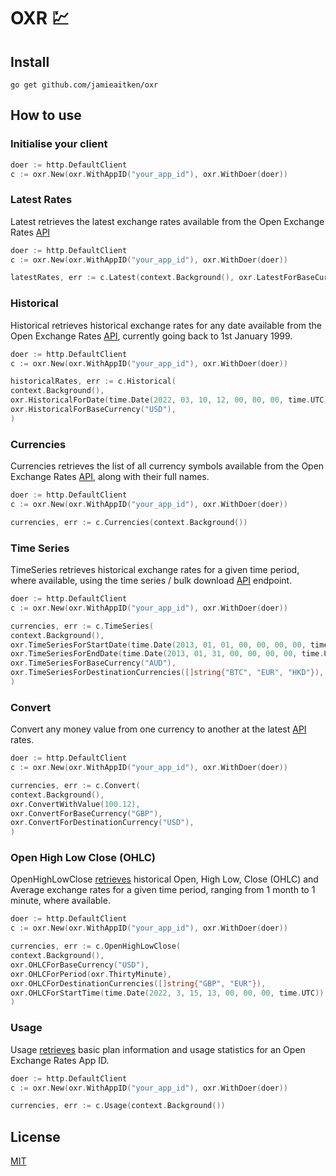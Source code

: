 # OXR 💹

## Install

```shell
go get github.com/jamieaitken/oxr
```

## How to use

### Initialise your client

```go
doer := http.DefaultClient
c := oxr.New(oxr.WithAppID("your_app_id"), oxr.WithDoer(doer))
```

### Latest Rates

Latest retrieves the latest exchange rates available from the Open Exchange
Rates [API](https://docs.openexchangerates.org/docs/latest-json)

```go
doer := http.DefaultClient
c := oxr.New(oxr.WithAppID("your_app_id"), oxr.WithDoer(doer))

latestRates, err := c.Latest(context.Background(), oxr.LatestForBaseCurrency("GBP"))
```

### Historical

Historical retrieves historical exchange rates for any date available from the Open Exchange Rates
[API](https://docs.openexchangerates.org/docs/historical-json), currently going back to 1st January 1999.

```go
doer := http.DefaultClient
c := oxr.New(oxr.WithAppID("your_app_id"), oxr.WithDoer(doer))

historicalRates, err := c.Historical(
context.Background(),
oxr.HistoricalForDate(time.Date(2022, 03, 10, 12, 00, 00, 00, time.UTC)),
oxr.HistoricalForBaseCurrency("USD"),
)
```

### Currencies

Currencies retrieves the list of all currency symbols available from the Open Exchange
Rates [API](https://docs.openexchangerates.org/docs/currencies-json), along with their full names.

```go
doer := http.DefaultClient
c := oxr.New(oxr.WithAppID("your_app_id"), oxr.WithDoer(doer))

currencies, err := c.Currencies(context.Background())
```

### Time Series

TimeSeries retrieves historical exchange rates for a given time period, where available, using the time series / bulk
download [API](https://docs.openexchangerates.org/docs/time-series-json) endpoint.

```go
doer := http.DefaultClient
c := oxr.New(oxr.WithAppID("your_app_id"), oxr.WithDoer(doer))

currencies, err := c.TimeSeries(
context.Background(),
oxr.TimeSeriesForStartDate(time.Date(2013, 01, 01, 00, 00, 00, 00, time.UTC)),
oxr.TimeSeriesForEndDate(time.Date(2013, 01, 31, 00, 00, 00, 00, time.UTC)),
oxr.TimeSeriesForBaseCurrency("AUD"),
oxr.TimeSeriesForDestinationCurrencies([]string{"BTC", "EUR", "HKD"}),
)
```

### Convert

Convert any money value from one currency to another at the
latest [API](https://docs.openexchangerates.org/docs/convert) rates.

```go
doer := http.DefaultClient
c := oxr.New(oxr.WithAppID("your_app_id"), oxr.WithDoer(doer))

currencies, err := c.Convert(
context.Background(),
oxr.ConvertWithValue(100.12),
oxr.ConvertForBaseCurrency("GBP"),
oxr.ConvertForDestinationCurrency("USD"),
)
```

### Open High Low Close (OHLC)

OpenHighLowClose [retrieves](https://docs.openexchangerates.org/docs/ohlc-json) historical Open, High Low, Close (OHLC)
and Average exchange rates for a given time period, ranging from 1 month to 1 minute, where available.

```go
doer := http.DefaultClient
c := oxr.New(oxr.WithAppID("your_app_id"), oxr.WithDoer(doer))

currencies, err := c.OpenHighLowClose(
context.Background(),
oxr.OHLCForBaseCurrency("USD"),
oxr.OHLCForPeriod(oxr.ThirtyMinute),
oxr.OHLCForDestinationCurrencies([]string{"GBP", "EUR"}),
oxr.OHLCForStartTime(time.Date(2022, 3, 15, 13, 00, 00, 00, time.UTC)),
)
```

### Usage

Usage [retrieves](https://docs.openexchangerates.org/docs/usage-json) basic plan information and usage statistics for an
Open Exchange Rates App ID.

```go
doer := http.DefaultClient
c := oxr.New(oxr.WithAppID("your_app_id"), oxr.WithDoer(doer))

currencies, err := c.Usage(context.Background())
```

## License
[MIT](https://choosealicense.com/licenses/mit/)